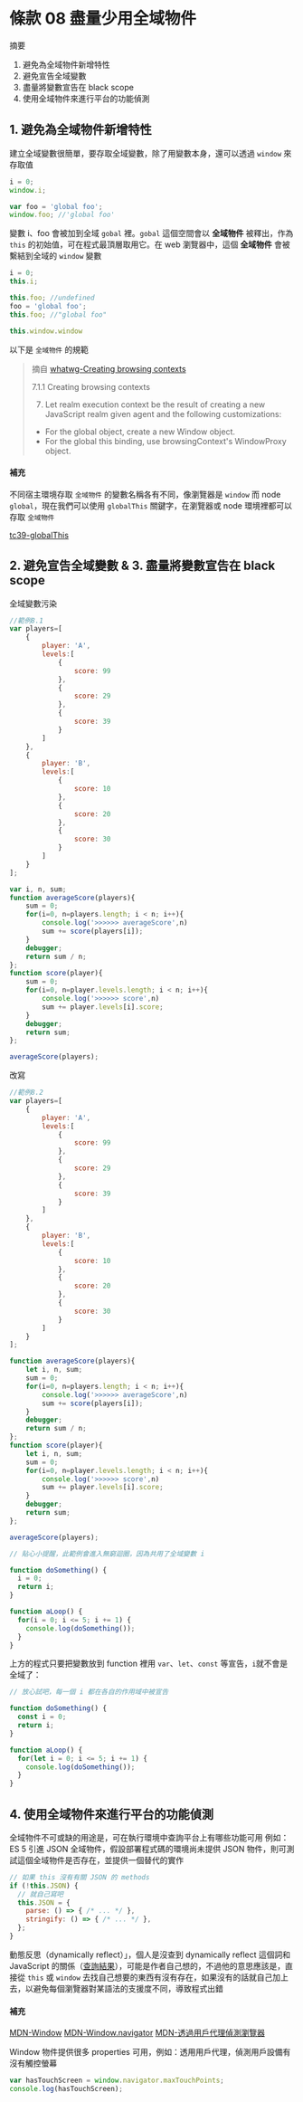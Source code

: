 # 條款 08 盡量少用全域物件
摘要
1. 避免為全域物件新增特性
2. 避免宣告全域變數
3. 盡量將變數宣告在 black scope 
4. 使用全域物件來進行平台的功能偵測

## 1. 避免為全域物件新增特性
建立全域變數很簡單，要存取全域變數，除了用變數本身，還可以透過 `window` 來存取值
```javascript
i = 0;
window.i;

var foo = 'global foo';
window.foo; //'global foo'
```


變數 i、foo 會被加到全域 `gobal` 裡。`gobal` 這個空間會以 **全域物件** 被釋出，作為 `this` 的初始值，可在程式最頂層取用它。在 web 瀏覽器中，這個 **全域物件** 會被繫結到全域的 `window` 變數
```javascript
i = 0;
this.i;

this.foo; //undefined
foo = 'global foo';
this.foo; //"global foo"

this.window.window
```


以下是 `全域物件` 的規範
>摘自 [whatwg-Creating browsing contexts](https://html.spec.whatwg.org/multipage/browsers.html#creating-browsing-contexts)
>
>7.1.1 Creating browsing contexts
>
>7. Let realm execution context be the result of creating a new JavaScript realm given agent and the following customizations:
>- For the global object, create a new Window object.
>- For the global this binding, use browsingContext's WindowProxy object.


#### 補充
不同宿主環境存取 `全域物件` 的變數名稱各有不同，像瀏覽器是 `window` 而 node `global`，現在我們可以使用 `globalThis` 關鍵字，在瀏覽器或 node 環境裡都可以存取 `全域物件` 

[tc39-globalThis](https://github.com/tc39/proposal-global)


## 2. 避免宣告全域變數 & 3. 盡量將變數宣告在 black scope 
全域變數污染
```javascript
//範例8.1
var players=[
	{
		player: 'A',
		levels:[
			{
				score: 99
			},
			{
				score: 29
			},
			{
				score: 39
			}
		]
	},
	{
		player: 'B',
		levels:[
			{
				score: 10
			},
			{
				score: 20
			},
			{
				score: 30
			}
		]
	}
];

var i, n, sum;
function averageScore(players){
	sum = 0;
	for(i=0, n=players.length; i < n; i++){
		console.log('>>>>>> averageScore',n)
		sum += score(players[i]);
	}
	debugger;
	return sum / n;
};
function score(player){
	sum = 0;
	for(i=0, n=player.levels.length; i < n; i++){
		console.log('>>>>>> score',n)
		sum += player.levels[i].score;
	}
	debugger;
	return sum;
};

averageScore(players);

```

改寫
```javascript
//範例8.2
var players=[
	{
		player: 'A',
		levels:[
			{
				score: 99
			},
			{
				score: 29
			},
			{
				score: 39
			}
		]
	},
	{
		player: 'B',
		levels:[
			{
				score: 10
			},
			{
				score: 20
			},
			{
				score: 30
			}
		]
	}
];

function averageScore(players){
	let i, n, sum;
	sum = 0;
	for(i=0, n=players.length; i < n; i++){
		console.log('>>>>>> averageScore',n)
		sum += score(players[i]);
	}
	debugger;
	return sum / n;
};
function score(player){
	let i, n, sum;
	sum = 0;
	for(i=0, n=player.levels.length; i < n; i++){
		console.log('>>>>>> score',n)
		sum += player.levels[i].score;
	}
	debugger;
	return sum;
};

averageScore(players);

```


```javascript
// 貼心小提醒，此範例會進入無窮迴圈，因為共用了全域變數 i

function doSomething() {
  i = 0;
  return i;
}

function aLoop() {
  for(i = 0; i <= 5; i += 1) {
    console.log(doSomething());
  }
}
```

上方的程式只要把變數放到 function 裡用 `var`、`let`、`const` 等宣告，`i`就不會是全域了：

```javascript
// 放心試吧，每一個 i 都在各自的作用域中被宣告

function doSomething() {
  const i = 0;
  return i;
}

function aLoop() {
  for(let i = 0; i <= 5; i += 1) {
    console.log(doSomething());
  }
}
```

## 4. 使用全域物件來進行平台的功能偵測
全域物件不可或缺的用途是，可在執行環境中查詢平台上有哪些功能可用
例如：ES 5 引進 JSON 全域物件，假設部署程式碼的環境尚未提供 JSON 物件，則可測試這個全域物件是否存在，並提供一個替代的實作

```javascript
// 如果 this 沒有有關 JSON 的 methods
if (!this.JSON) {
  // 就自己寫吧
  this.JSON = {
    parse: () => { /* ... */ },
    stringify: () => { /* ... */ },
  };
}
```

動態反思（dynamically reflect）」，個人是沒查到 dynamically reflect 這個詞和 JavaScript 的關係（[查詢結果](https://www.google.com/search?sxsrf=ALeKk03rb9so8h7JXpoGpT0uG1X0XB9W3w%3A1594894895450&ei=LyoQX9SQG5KVr7wP2dS4-AM&q=dynamically+reflect+javascript&oq=dynamically+reflect+javascript&gs_lcp=CgZwc3ktYWIQAzIGCAAQDRAeMggIABAIEA0QHjIICAAQCBANEB4yCAgAEAgQDRAeMggIABAIEA0QHjIICAAQCBANEB4yCAgAEA0QBRAeMggIABAIEA0QHjIICAAQCBANEB4yCAgAEAgQDRAeOgQIIxAnOgYIABAIEB46BQghEKABUOoHWN8YYM4ZaABwAHgAgAHqAYgBrQmSAQU5LjEuMpgBAKABAaoBB2d3cy13aXo&sclient=psy-ab&ved=0ahUKEwiU5Mm9xtHqAhWSyosBHVkqDj8Q4dUDCAw&uact=5)），可能是作者自己想的，不過他的意思應該是，直接從 `this` 或 `window` 去找自己想要的東西有沒有存在，如果沒有的話就自己加上去，以避免每個瀏覽器對某語法的支援度不同，導致程式出錯

#### 補充
[MDN-Window](https://developer.mozilla.org/zh-TW/docs/Web/API/Window)
[MDN-Window.navigator](https://developer.mozilla.org/zh-TW/docs/Web/API/Window/navigator)
[MDN-透過用戶代理偵測瀏覽器](https://developer.mozilla.org/zh-TW/docs/Web/HTTP/Browser_detection_using_the_user_agent)

Window 物件提供很多 properties 可用，例如：透用用戶代理，偵測用戶設備有沒有觸控螢幕
```javascript
var hasTouchScreen = window.navigator.maxTouchPoints;
console.log(hasTouchScreen);
```

